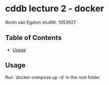 # cddb lecture 2 - docker

Ronin van Egdom
studNr. 1053927

## Table of Contents

- [Usage](#usage)


## Usage

Run `docker-compose up -d' in the root folder 

